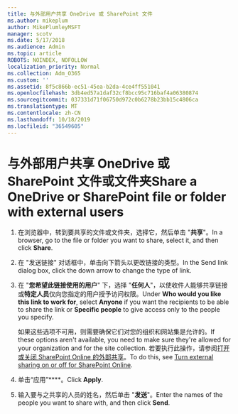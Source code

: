```yaml
---
title: 与外部用户共享 OneDrive 或 SharePoint 文件
ms.author: mikeplum
author: MikePlumleyMSFT
manager: scotv
ms.date: 5/17/2018
ms.audience: Admin
ms.topic: article
ROBOTS: NOINDEX, NOFOLLOW
localization_priority: Normal
ms.collection: Adm_O365
ms.custom: ''
ms.assetid: 8f5c866b-ec51-45ea-b2da-4ce4ff551041
ms.openlocfilehash: 3db4ed57a1daf32cf8bcc95c716baf4a06380874
ms.sourcegitcommit: 037331d71f06750d972c0b6278b23bb15c4806ca
ms.translationtype: MT
ms.contentlocale: zh-CN
ms.lasthandoff: 10/18/2019
ms.locfileid: "36549605"
---
```

# <a name="share-a-onedrive-or-sharepoint-file-or-folder-with-external-users"></a><span data-ttu-id="6f72d-102">与外部用户共享 OneDrive 或 SharePoint 文件或文件夹</span><span class="sxs-lookup"><span data-stu-id="6f72d-102">Share a OneDrive or SharePoint file or folder with external users</span></span>

1. <span data-ttu-id="6f72d-103">在浏览器中，转到要共享的文件或文件夹，选择它，然后单击 "**共享**"。</span><span class="sxs-lookup"><span data-stu-id="6f72d-103">In a browser, go to the file or folder you want to share, select it, and then click **Share**.</span></span>
    
2. <span data-ttu-id="6f72d-104">在 "发送链接" 对话框中，单击向下箭头以更改链接的类型。</span><span class="sxs-lookup"><span data-stu-id="6f72d-104">In the Send link dialog box, click the down arrow to change the type of link.</span></span>
    
3. <span data-ttu-id="6f72d-105">在 "**您希望此链接使用的用户**" 下，选择 "**任何人**"，以使收件人能够共享链接或**特定人员**仅向您指定的用户授予访问权限。</span><span class="sxs-lookup"><span data-stu-id="6f72d-105">Under **Who would you like this link to work for**, select **Anyone** if you want the recipients to be able to share the link or **Specific people** to give access only to the people you specify.</span></span> 
    
    <span data-ttu-id="6f72d-106">如果这些选项不可用，则需要确保它们对您的组织和网站集是允许的。</span><span class="sxs-lookup"><span data-stu-id="6f72d-106">If these options aren't available, you need to make sure they're allowed for your organization and for the site collection.</span></span> <span data-ttu-id="6f72d-107">若要执行此操作，请参阅[打开或关闭 SharePoint Online 的外部共享](https://go.microsoft.com/fwlink/?linkid=866426)。</span><span class="sxs-lookup"><span data-stu-id="6f72d-107">To do this, see [Turn external sharing on or off for SharePoint Online](https://go.microsoft.com/fwlink/?linkid=866426).</span></span>
    
4. <span data-ttu-id="6f72d-108">单击“应用”\*\*\*\*。</span><span class="sxs-lookup"><span data-stu-id="6f72d-108">Click **Apply**.</span></span>
    
5. <span data-ttu-id="6f72d-109">输入要与之共享的人员的姓名，然后单击 "**发送**"。</span><span class="sxs-lookup"><span data-stu-id="6f72d-109">Enter the names of the people you want to share with, and then click **Send**.</span></span>
    

